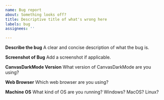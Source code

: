 ```yaml
---
name: Bug report
about: Something looks off?
title: Descriptive title of what's wrong here
labels: bug
assignees: ''

---
```


**Describe the bug**
A clear and concise description of what the bug is.

**Screenshot of Bug**
Add a screenshot if applicable.

**CanvasDarkMode Version**
What version of CanvasDarkMode are you using?

**Web Browser**
Which web browser are you using?

**Machine OS**
What kind of OS are you running? Windows? MacOS? Linux?
